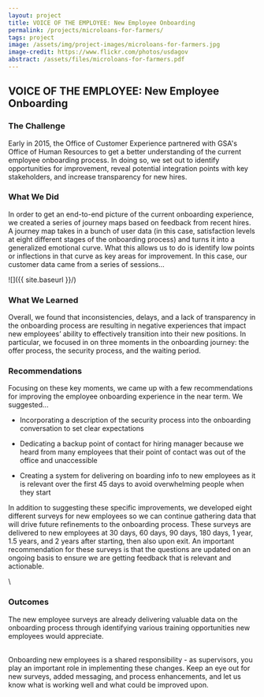 ```yaml
---
layout: project
title: VOICE OF THE EMPLOYEE: New Employee Onboarding
permalink: /projects/microloans-for-farmers/
tags: project
image: /assets/img/project-images/microloans-for-farmers.jpg
image-credit: https://www.flickr.com/photos/usdagov
abstract: /assets/files/microloans-for-farmers.pdf
---
```

## VOICE OF THE EMPLOYEE: New Employee Onboarding

### The Challenge

Early in 2015, the Office of Customer Experience partnered with GSA's Office of Human Resources to get a better understanding of the current employee onboarding process. In doing so, we set out to identify opportunities for improvement, reveal potential integration points with key stakeholders, and increase transparency for new hires.

### What We Did

In order to get an end-to-end picture of the current onboarding experience, we created a series of journey maps based on feedback from recent hires. A journey map takes in a bunch of user data (in this case, satisfaction levels at eight different stages of the onboarding process) and turns it into a generalized emotional curve. What this allows us to do is identify low points or inflections in that curve as key areas for improvement. In this case, our customer data came from a series of sessions…

 ![]({{ site.baseurl }}/)

### What We Learned

Overall, we found that inconsistencies, delays, and a lack of transparency in the onboarding process are resulting in negative experiences that impact new employees’ ability to effectively transition into their new positions. In particular, we focused in on three moments in the onboarding journey: the offer process, the security process, and the waiting period.

### Recommendations

Focusing on these key moments, we came up with a few recommendations for improving the employee onboarding experience in the near term. We suggested...

* Incorporating a description of the security process into the onboarding conversation to set clear expectations

* Dedicating a backup point of contact for hiring manager because we heard from many employees that their point of contact was out of the office and unaccessible

* Creating a system for delivering on boarding info to new employees as it is relevant over the first 45 days to avoid overwhelming people when they start

In addition to suggesting these specific improvements, we developed eight different surveys for new employees so we can continue gathering data that will drive future refinements to the onboarding process. These surveys are delivered to new employees at 30 days, 60 days, 90 days, 180 days, 1 year, 1.5 years, and 2 years after starting, then also upon exit. An important recommendation for these surveys is that the questions are updated on an ongoing basis to ensure we are getting feedback that is relevant and actionable.

\

### Outcomes

The new employee surveys are already delivering valuable data on the onboarding process through identifying various training opportunities new employees would appreciate. 

\
Onboarding new employees is a shared responsibility - as supervisors, you play an important role in implementing these changes. Keep an eye out for new surveys, added messaging, and process enhancements, and let us know what is working well and what could be improved upon.